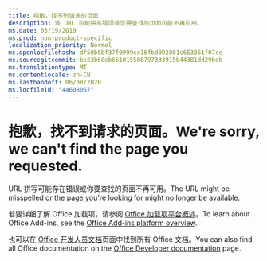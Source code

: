 ```yaml
---
title: 抱歉，找不到请求的页面
description: 该 URL 可能拼写错误或您要查找的页面可能不再可用。
ms.date: 03/19/2019
ms.prod: non-product-specific
localization_priority: Normal
ms.openlocfilehash: df50b8bf37f0999cc16fbd092801c653351f07ce
ms.sourcegitcommit: be23b68eb661015508797333915b44381dd29bdb
ms.translationtype: MT
ms.contentlocale: zh-CN
ms.lasthandoff: 06/08/2020
ms.locfileid: "44608067"
---
```

# <a name="were-sorry-we-cant-find-the-page-you-requested"></a><span data-ttu-id="c098e-103">抱歉，找不到请求的页面。</span><span class="sxs-lookup"><span data-stu-id="c098e-103">We're sorry, we can't find the page you requested.</span></span>

<span data-ttu-id="c098e-104">URL 拼写可能存在错误或你要查找的页面不再可用。</span><span class="sxs-lookup"><span data-stu-id="c098e-104">The URL might be misspelled or the page you're looking for might no longer be available.</span></span>  

<span data-ttu-id="c098e-105">若要详细了解 Office 加载项，请参阅 [Office 加载项平台概述](overview/office-add-ins.md)。</span><span class="sxs-lookup"><span data-stu-id="c098e-105">To learn about Office Add-ins, see the [Office Add-ins platform overview](overview/office-add-ins.md).</span></span>

<span data-ttu-id="c098e-106">也可以在 [Office 开发人员文档](https://developer.microsoft.com/office/docs)页面中找到所有 Office 文档。</span><span class="sxs-lookup"><span data-stu-id="c098e-106">You can also find all Office documentation on the [Office Developer documentation](https://developer.microsoft.com/office/docs) page.</span></span>
